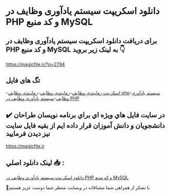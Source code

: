# دانلود اسکریپت سیستم یادآوری وظایف در PHP و کد منبع MySQL

## برای دریافت دانلود اسکریپت سیستم یادآوری وظایف در PHP و کد منبع MySQL به لینک زیر بروید 👇

https://magicfile.ir/?p=2794

## تگ های فایل

-[اسکریپت زمانبندی وظایف](https://magicfile.ir/product/%d8%a7%d8%b3%da%a9%d8%b1%db%8c%d9%be%d8%aa-%d8%b3%db%8c%d8%b3%d8%aa%d9%85-%db%8c%d8%a7%d8%af%d8%a2%d9%88%d8%b1%db%8c-%d9%88%d8%b8%d8%a7%db%8c%d9%81-%d8%af%d8%b1-php-%d9%88-%da%a9%d8%af-%d9%85%d9%86%d8%a8%d8%b9-mysql/)-[زمانبندی وظایف](https://magicfile.ir/product/%d8%a7%d8%b3%da%a9%d8%b1%db%8c%d9%be%d8%aa-%d8%b3%db%8c%d8%b3%d8%aa%d9%85-%db%8c%d8%a7%d8%af%d8%a2%d9%88%d8%b1%db%8c-%d9%88%d8%b8%d8%a7%db%8c%d9%81-%d8%af%d8%b1-php-%d9%88-%da%a9%d8%af-%d9%85%d9%86%d8%a8%d8%b9-mysql/)-[زمانبندی وظایف php](https://magicfile.ir/product/%d8%a7%d8%b3%da%a9%d8%b1%db%8c%d9%be%d8%aa-%d8%b3%db%8c%d8%b3%d8%aa%d9%85-%db%8c%d8%a7%d8%af%d8%a2%d9%88%d8%b1%db%8c-%d9%88%d8%b8%d8%a7%db%8c%d9%81-%d8%af%d8%b1-php-%d9%88-%da%a9%d8%af-%d9%85%d9%86%d8%a8%d8%b9-mysql/)-[سیستم یادآوری وظایف](https://magicfile.ir/product/%d8%a7%d8%b3%da%a9%d8%b1%db%8c%d9%be%d8%aa-%d8%b3%db%8c%d8%b3%d8%aa%d9%85-%db%8c%d8%a7%d8%af%d8%a2%d9%88%d8%b1%db%8c-%d9%88%d8%b8%d8%a7%db%8c%d9%81-%d8%af%d8%b1-php-%d9%88-%da%a9%d8%af-%d9%85%d9%86%d8%a8%d8%b9-mysql/)-[سیستم یادآوری وظایف در PHP](https://magicfile.ir/product/%d8%a7%d8%b3%da%a9%d8%b1%db%8c%d9%be%d8%aa-%d8%b3%db%8c%d8%b3%d8%aa%d9%85-%db%8c%d8%a7%d8%af%d8%a2%d9%88%d8%b1%db%8c-%d9%88%d8%b8%d8%a7%db%8c%d9%81-%d8%af%d8%b1-php-%d9%88-%da%a9%d8%af-%d9%85%d9%86%d8%a8%d8%b9-mysql/)

## ✔️ در سايت فايل هاي ويژه اي براي برنامه نويسان طراحان دانشجويان و دانش آموزان قرار داده ايم از بقيه فايل سايت نيز ديدن فرماييد

https://magicfile.ir


## لينک دانلود اصلي 📥 :

[دانلود اسکریپت سیستم یادآوری وظایف در PHP و کد منبع MySQL](https://magicfile.ir/product/%d8%a7%d8%b3%da%a9%d8%b1%db%8c%d9%be%d8%aa-%d8%b3%db%8c%d8%b3%d8%aa%d9%85-%db%8c%d8%a7%d8%af%d8%a2%d9%88%d8%b1%db%8c-%d9%88%d8%b8%d8%a7%db%8c%d9%81-%d8%af%d8%b1-php-%d9%88-%da%a9%d8%af-%d9%85%d9%86%d8%a8%d8%b9-mysql/) 


🙏با تشکر از همراهي شما مشتاقانه در وبسایت منتظر شما دوست عزیز هستیم

